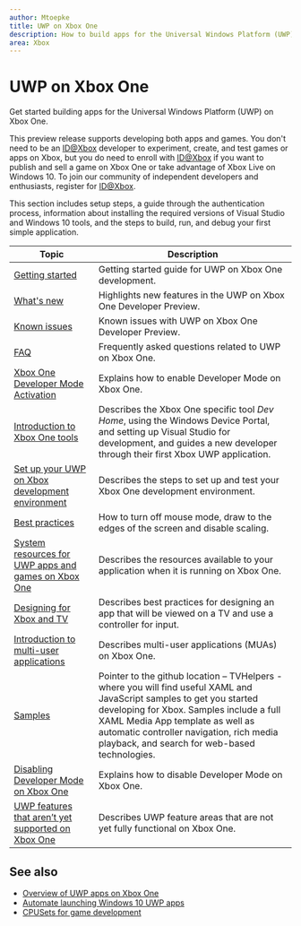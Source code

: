 ```yaml
---
author: Mtoepke
title: UWP on Xbox One
description: How to build apps for the Universal Windows Platform (UWP) on Xbox One.
area: Xbox
---
```


# UWP on Xbox One

Get started building apps for the Universal Windows Platform (UWP) on Xbox One.

This preview release supports developing both apps and games. You don't need to be an [ID@Xbox](http://www.xbox.com/en-us/Developers/id) developer to experiment, create, and test games or apps on Xbox, but you do need to enroll with [ID@Xbox](http://www.xbox.com/en-us/Developers/id) if you want to publish and sell a game on Xbox One or take advantage of Xbox Live on Windows 10. To join our community of independent developers and enthusiasts, register for [ID@Xbox](http://www.xbox.com/en-us/Developers/id). 

This section includes setup steps, a guide through the authentication process, information about installing the required versions of Visual Studio and Windows 10 tools, and the steps to build, run, and debug your first simple application. 

| Topic      | Description |
|------------|-------------|
|[Getting started](getting-started.md)| Getting started guide for UWP on Xbox One development. |
|[What's new](whats-new.md)| Highlights new features in the UWP on Xbox One Developer Preview. |
|[Known issues](known-issues.md)| Known issues with UWP on Xbox One Developer Preview. |
|[FAQ](frequently-asked-questions.md)| Frequently asked questions related to UWP on Xbox One. |
|[Xbox One Developer Mode Activation](devkit-activation.md)| Explains how to enable Developer Mode on Xbox One. |
|[Introduction to Xbox One tools](introduction-to-xbox-tools.md)| Describes the Xbox One specific tool _Dev Home_, using the Windows Device Portal, and setting up Visual Studio for development, and guides a new developer through their first Xbox UWP application. |
|[Set up your UWP on Xbox development environment](development-environment-setup.md)| Describes the steps to set up and test your Xbox One development environment. |
|[Best practices](tailoring-for-xbox.md)| How to turn off mouse mode, draw to the edges of the screen and disable scaling. |
|[System resources for UWP apps and games on Xbox One](system-resource-allocation.md)| Describes the resources available to your application when it is running on Xbox One. | 
|[Designing for Xbox and TV](http://go.microsoft.com/fwlink/?LinkID=760736)| Describes best practices for designing an app that will be viewed on a TV and use a controller for input. |  
|[Introduction to multi-user applications](multi-user-applications.md)| Describes multi-user applications (MUAs) on Xbox One. |
|[Samples](samples.md)| Pointer to the github location – TVHelpers - where you will find useful XAML and JavaScript samples to get you started developing for Xbox. Samples include a full XAML Media App template as well as automatic controller navigation, rich media playback, and search for web-based technologies. |
|[Disabling Developer Mode on Xbox One](devkit-deactivation.md)| Explains how to disable Developer Mode on Xbox One. |
|[UWP features that aren’t yet supported on Xbox One](http://go.microsoft.com/fwlink/?LinkId=760755)|  Describes UWP feature areas that are not yet fully functional on Xbox One.|  

## See also
- [Overview of UWP apps on Xbox One](http://go.microsoft.com/fwlink/?LinkId=780786) 
- [Automate launching Windows 10 UWP apps](automate-launching-uwp-apps.md)
- [CPUSets for game development](cpusets-games.md)
  


<!--HONumber=Jun16_HO3-->


